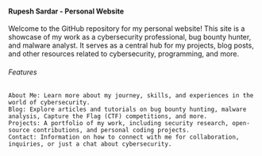 #### Rupesh Sardar - Personal Website

Welcome to the GitHub repository for my personal website! This site is a showcase of my work as a cybersecurity professional, bug bounty hunter, and malware analyst. It serves as a central hub for my projects, blog posts, and other resources related to cybersecurity, programming, and more.

###### Features

    About Me: Learn more about my journey, skills, and experiences in the world of cybersecurity.
    Blog: Explore articles and tutorials on bug bounty hunting, malware analysis, Capture the Flag (CTF) competitions, and more.
    Projects: A portfolio of my work, including security research, open-source contributions, and personal coding projects.
    Contact: Information on how to connect with me for collaboration, inquiries, or just a chat about cybersecurity.